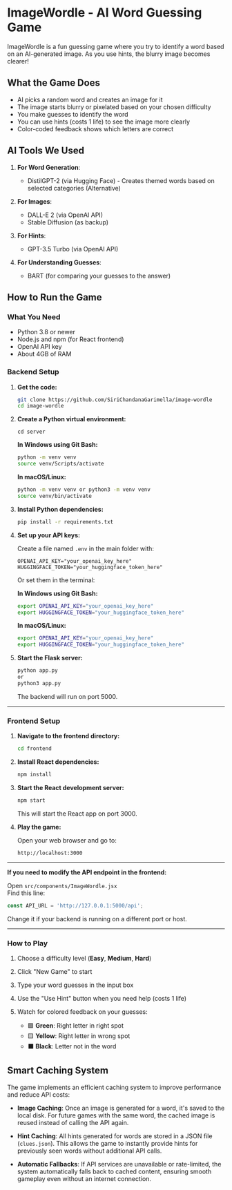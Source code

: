 
# ImageWordle - AI Word Guessing Game

ImageWordle is a fun guessing game where you try to identify a word based on an AI-generated image. As you use hints, the blurry image becomes clearer!

## What the Game Does

- AI picks a random word and creates an image for it
- The image starts blurry or pixelated based on your chosen difficulty
- You make guesses to identify the word
- You can use hints (costs 1 life) to see the image more clearly
- Color-coded feedback shows which letters are correct

## AI Tools We Used

1. **For Word Generation**:
   - DistilGPT-2 (via Hugging Face) - Creates themed words based on selected categories (Alternative)

2. **For Images**: 
   - DALL-E 2 (via OpenAI API) 
   - Stable Diffusion (as backup)

3. **For Hints**: 
   - GPT-3.5 Turbo (via OpenAI API)

4. **For Understanding Guesses**: 
   - BART (for comparing your guesses to the answer)

## How to Run the Game

### What You Need
- Python 3.8 or newer
- Node.js and npm (for React frontend)
- OpenAI API key
- About 4GB of RAM

### Backend Setup

1. **Get the code:**
   ```bash
   git clone https://github.com/SiriChandanaGarimella/image-wordle
   cd image-wordle
   ```

2. **Create a Python virtual environment:**
   ```
   cd server
   ```

   **In Windows using Git Bash:**
   ```bash
   python -m venv venv
   source venv/Scripts/activate
   ```

   **In macOS/Linux:**
   ```bash
   python -m venv venv or python3 -m venv venv
   source venv/bin/activate
   ```

3. **Install Python dependencies:**
   ```bash
   pip install -r requirements.txt
   ```

4. **Set up your API keys:**

   Create a file named `.env` in the main folder with:
   ```
   OPENAI_API_KEY="your_openai_key_here"
   HUGGINGFACE_TOKEN="your_huggingface_token_here"
   ```

   Or set them in the terminal:

   **In Windows using Git Bash:**
   ```bash
   export OPENAI_API_KEY="your_openai_key_here"
   export HUGGINGFACE_TOKEN="your_huggingface_token_here"
   ```

   **In macOS/Linux:**
   ```bash
   export OPENAI_API_KEY="your_openai_key_here"
   export HUGGINGFACE_TOKEN="your_huggingface_token_here"
   ```

5. **Start the Flask server:**
   ```bash
   python app.py
   or
   python3 app.py
   ```
   The backend will run on port 5000.

---

### Frontend Setup

1. **Navigate to the frontend directory:**
   ```bash
   cd frontend
   ```

2. **Install React dependencies:**
   ```bash
   npm install
   ```

3. **Start the React development server:**
   ```bash
   npm start
   ```
   This will start the React app on port 3000.

4. **Play the game:**

   Open your web browser and go to:
   ```
   http://localhost:3000
   ```

---

**If you need to modify the API endpoint in the frontend:**

Open `src/components/ImageWordle.jsx`  
Find this line:
```js
const API_URL = 'http://127.0.0.1:5000/api';
```
Change it if your backend is running on a different port or host.

---

### How to Play

1. Choose a difficulty level (**Easy**, **Medium**, **Hard**)
2. Click "New Game" to start
3. Type your word guesses in the input box
4. Use the "Use Hint" button when you need help (costs 1 life)
5. Watch for colored feedback on your guesses:

   - 🟩 **Green**: Right letter in right spot  
   - 🟨 **Yellow**: Right letter in wrong spot  
   - ⬛ **Black**: Letter not in the word

## Smart Caching System

The game implements an efficient caching system to improve performance and reduce API costs:

* **Image Caching**: Once an image is generated for a word, it's saved to the local disk. For future games with the same word, the cached image is reused instead of calling the API again.

* **Hint Caching**: All hints generated for words are stored in a JSON file (`clues.json`). This allows the game to instantly provide hints for previously seen words without additional API calls.

* **Automatic Fallbacks**: If API services are unavailable or rate-limited, the system automatically falls back to cached content, ensuring smooth gameplay even without an internet connection.
